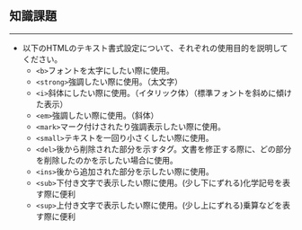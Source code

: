 ## 知識課題

---
- 以下のHTMLのテキスト書式設定について、それぞれの使用目的を説明してください。
    - `<b>`フォントを太字にしたい際に使用。
    - `<strong>`強調したい際に使用。（太文字）
    - `<i>`斜体にしたい際に使用。（イタリック体）（標準フォントを斜めに傾けた表示）
    - `<em>`強調したい際に使用。（斜体）
    - `<mark>`マーク付けされたり強調表示したい際に使用。
    - `<small>`テキストを一回り小さくしたい際に使用。
    - `<del>`後から削除された部分を示すタグ。文書を修正する際に、どの部分を削除したのかを示したい場合に使用。
    - `<ins>`後から追加された部分を示したい際に使用。
    - `<sub>`下付き文字で表示したい際に使用。(少し下にずれる)化学記号を表す際に便利
    - `<sup>`上付き文字で表示したい際に使用。(少し上にずれる)乗算などを表す際に便利